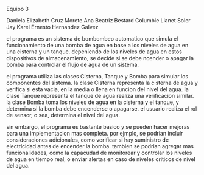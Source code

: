 Equipo 3

Daniela Elizabeth Cruz Morete
Ana Beatriz Bestard Columbie
Lianet Soler Jay
Karel Ernesto Hernandez Galvez

el programa es un sistema de bombombeo automatico que simula el funcionamiento de una bomba de agua en base a los niveles de agua en una cisterna y un tanque. depeniendo de los niveles de agua en estos dispositivos de almacenamiento, se decide si se debe ncender o apagar la bomba para controlar el flujo de agua de un sistema.

el programa utiliza las clases Cisterna, Tanque y Bomba para simular los componentes del sistema. la clase Cisterna representa la cisterna de agua y verifica si esta vacia, en la media o llena en funcion del nivel del agua. la clase Tanque representa el tanque de agua realiza una verificacion similar. la clase Bomba toma los niveles de agua en la cisterna y el tanque, y determina si la bomba debe encenderse o apagarse. el usuario realiza el rol de sensor, o sea, determina el nivel del agua.

sin embargo, el programa es bastante basico y se pueden hacer mejoras para una implementacion mas completa. por ejmplo, se podrian incluir consideraciones adicionales, como verificar si hay suministro de electricidad antes de encender la bomba. tambien se podrian agregar mas funcionalidades, como la capacudad de monitorear y controlar los niveles de agua en tiempo real, o enviar alertas en caso de niveles criticos de nivel del agua.